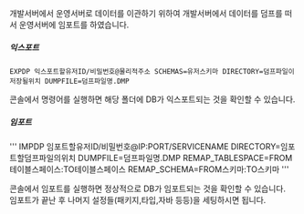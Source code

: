 개발서버에서 운영서버로 데이터를 이관하기 위하여 개발서버에서 데이터를 덤프를 떠서 운영서버에 임포트를 하였습니다.

##### 익스포트  
  
```
EXPDP 익스포트할유저ID/비밀번호@물리적주소 SCHEMAS=유저스키마 DIRECTORY=덤프파일이저장될위치 DUMPFILE=덤프파일명.DMP
```
  
콘솔에서 명령어를 실행하면 해당 폴더에 DB가 익스포트되는 것을 확인할 수 있습니다.  
  
##### 임포트  
  
'''
IMPDP 임포트할유저ID/비밀번호@IP:PORT/SERVICENAME DIRECTORY=임포트할덤프파일의위치 DUMPFILE=덤프파일명.DMP REMAP_TABLESPACE=FROM테이블스페이스:TO테이블스페이스 REMAP_SCHEMA=FROM스키마:TO스키마
'''
  
콘솔에서 임포트를 실행하면 정상적으로 DB가 임포트되는 것을 확인할 수 있습니다.  
임포트가 끝난 후 나머지 설정들(패키지,타입,자바 등등)을 세팅하시면 됩니다.  
